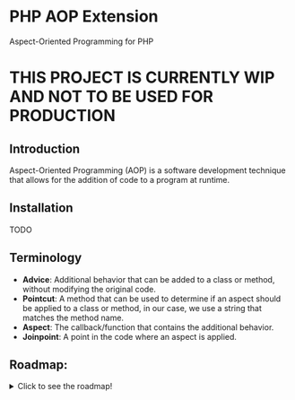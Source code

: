 # PHP AOP Extension
Aspect-Oriented Programming for PHP

# THIS PROJECT IS CURRENTLY WIP AND NOT TO BE USED FOR PRODUCTION

## Introduction
Aspect-Oriented Programming (AOP) is a software development technique that allows for the addition of code to a 
program at runtime.


## Installation
TODO


## Terminology
* **Advice**: Additional behavior that can be added to a class or method, without modifying the original code.
* **Pointcut**: A method that can be used to determine if an aspect should be applied to a class or method, in our case,
  we use a string that matches the method name.
* **Aspect**: The callback/function that contains the additional behavior.
* **Joinpoint**: A point in the code where an aspect is applied.


## Roadmap:

<details>
<summary>Click to see the roadmap!</summary>

### Advices:
- [ ] Around
- [ ] Before
- [ ] After
- [ ] After Returning
- [ ] After Throwing

### Global functions (or static Interceptor methods):
- [ ] Should return an "Interceptor" class instance
  - [ ] `add_around(string $pointcut, Callable $aspect) {}`
  - [ ] `add_before(string $pointcut, Callable $aspect) {}`
  - [ ] `add_after(string $pointcut, Callable $aspect) {}`
  - [ ] `add_after_returning(string $pointcut, Callable $aspect) {}`
  - [ ] `add_after_throwing(string $pointcut, Callable $aspect) {}`
- [ ] Should return an "Override" class instance
  - [ ] `add_override(string $pointcut, mixed<string|object> $override) {}`
- [ ] Utils
  - [ ] `get_interceptors_by_pointcut(string $pointcut): array<Interceptor>`
  - [ ] `get_interceptors_by_name(string $name): array<Interceptor>`
  - [ ] `get_interceptor_by_name(string $name): array<Interceptor>`
  - [ ] `get_overrides_by_pointcut(string $pointcut): array<Override>`
  - [ ] `get_overrides_by_name(string $name): array<Override>`
  - [ ] `get_all_interceptors(): array<Interceptor>`
  - [ ] `get_all_overrides(): array<Override>`
  - [ ] `disable_interceptors_by_pointcut(string $pointcut)`
  - [ ] `disable_interceptors_by_name(string $name)`
  - [ ] `disable_overrides_by_pointcut(string $pointcut)`
  - [ ] `disable_overrides_by_name(string $name)`
  - [ ] `disable_all_interceptors()`
  - [ ] `disable_all_overrides()`
  - [ ] `remove_interceptors_by_pointcut(string $pointcut): int<number of removed interceptors>`
  - [ ] `remove_interceptors_by_name(string $pointcut): int<number of removed interceptors>`
  - [ ] `remove_overrides_by_pointcut(string $pointcut): int<number of removed overrides>`
  - [ ] `remove_overrides_by_name(string $pointcut): int<number of removed overrides>`
  
### PHP Classes:
- [ ] **JoinPoint (Class)**
  - [ ] `getArguments(): ?array {}`
  - [ ] `setArguments(array $arguments) {}`
  - [ ] `getException(): ?\Exception {}`
  - [ ] `getPointcut(): string {}`
  - [ ] `process(): ?mixed {}`
  - [ ] `execute(): ?mixed {}` same as process()
  - [ ] `getKindOfAdvice(): int {}`
  - [ ] `getObject(): ?object {}`
  - [ ] `getClass(): ?object {}` same as getObject()
  - [ ] `&getReturnedValue(): ?mixed {}`
  - [ ] `setReturnedValue(mixed $value) {}`
  - [ ] `getClassName(): ?string {}`
  - [ ] `getMethodName(): ?string {}`
  - [ ] `getFunctionName(): ?string {}`
  - [ ] `&getAssignedValue(): mixed {}` Only for properties
  - [ ] `setAssignedValue(mixed $value) {}` Only for properties
  - [ ] `getPropertyName(): ?string {}` Only for properties
  - [ ] `getPropertyValue(): ?mixed {}` Only for properties
  - [ ] `getName(): ?string {}`

- [ ] **Interceptor (Class)**
  - [ ] **Properties:**
    - [ ] `$pointcut`
    - [ ] `$kindOfAdvice`
    - [ ] `$enabled`
    - [ ] `$sortOrder`
    - [ ] `$name`
  - [ ] **Methods:**
    - [ ] `enable()`
    - [ ] `disable()`
    - [ ] `isEnabled(): bool`
    - [ ] `isDisabled(). bool`
    - [ ] `setSortOrder(int $sortOrder)`
    - [ ] `getSortOrder(): int`
    - [ ] `getPointcut(): string`
    - [ ] `getName(): string`
  - [ ] **Settings as arguments / array**
    - [ ] Sort order | int | default: 10
    - [ ] Enabled / Disabled | bool | default: true
    - [ ] Name | string | default: null

- [ ] **KindOfAdvice**
  - [ ] `const AROUND = 1`
  - [ ] `const BEFORE = 2`
  - [ ] `const AFTER = 4`
  - [ ] `const READ = 8`
  - [ ] `const WRITE = 16`
  - [ ] `const PROPERTY = 32`
  - [ ] `const METHOD = 64`
  - [ ] `const FUNCTION = 128`
  - [ ] `const RETURN = 256`
  - [ ] `const THROW = 512`
  - [ ] \+ Combination of constants (bitwise operations)

- [ ] **Override (Class)** (Override a class with another, which then can extend the original class)
  - [ ] **Properties:**
    - [ ] `$pointcut`
    - [ ] `$enabled`
    - [ ] `$sortOrder`
    - [ ] `$name`

- [ ] **Extension (Class)** (Extend a target -any target- with additional functionality 
      [@see Dart](https://dart.dev/guides/language/extension-methods))

</details>


